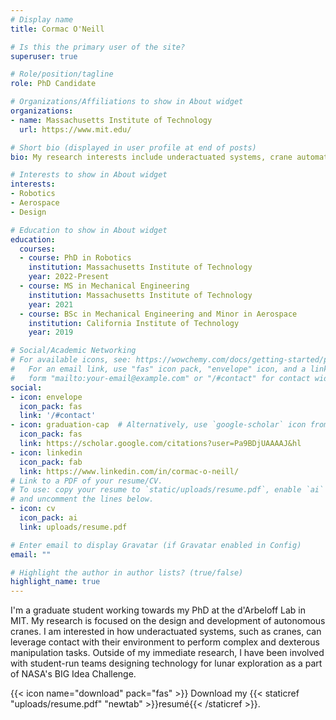 ```yaml
---
# Display name
title: Cormac O'Neill

# Is this the primary user of the site?
superuser: true

# Role/position/tagline
role: PhD Candidate

# Organizations/Affiliations to show in About widget
organizations:
- name: Massachusetts Institute of Technology
  url: https://www.mit.edu/

# Short bio (displayed in user profile at end of posts)
bio: My research interests include underactuated systems, crane automation, and robotics.

# Interests to show in About widget
interests:
- Robotics
- Aerospace
- Design

# Education to show in About widget
education:
  courses:
  - course: PhD in Robotics
    institution: Massachusetts Institute of Technology
    year: 2022-Present
  - course: MS in Mechanical Engineering
    institution: Massachusetts Institute of Technology
    year: 2021
  - course: BSc in Mechanical Engineering and Minor in Aerospace
    institution: California Institute of Technology
    year: 2019

# Social/Academic Networking
# For available icons, see: https://wowchemy.com/docs/getting-started/page-builder/#icons
#   For an email link, use "fas" icon pack, "envelope" icon, and a link in the
#   form "mailto:your-email@example.com" or "/#contact" for contact widget.
social:
- icon: envelope
  icon_pack: fas
  link: '/#contact'
- icon: graduation-cap  # Alternatively, use `google-scholar` icon from `ai` icon pack
  icon_pack: fas
  link: https://scholar.google.com/citations?user=Pa9BDjUAAAAJ&hl
- icon: linkedin
  icon_pack: fab
  link: https://www.linkedin.com/in/cormac-o-neill/
# Link to a PDF of your resume/CV.
# To use: copy your resume to `static/uploads/resume.pdf`, enable `ai` icons in `params.toml`, 
# and uncomment the lines below.
- icon: cv
  icon_pack: ai
  link: uploads/resume.pdf

# Enter email to display Gravatar (if Gravatar enabled in Config)
email: ""

# Highlight the author in author lists? (true/false)
highlight_name: true
---
```


I'm a graduate student working towards my PhD at the d'Arbeloff Lab in MIT. My research is focused on the design and development of autonomous cranes. I am interested in how underactuated systems, such as cranes, can leverage contact with their environment to perform complex and dexterous manipulation tasks. Outside of my immediate research, I have been involved with student-run teams designing technology for lunar exploration as a part of NASA's BIG Idea Challenge.

{{< icon name="download" pack="fas" >}} Download my {{< staticref "uploads/resume.pdf" "newtab" >}}resumé{{< /staticref >}}.

